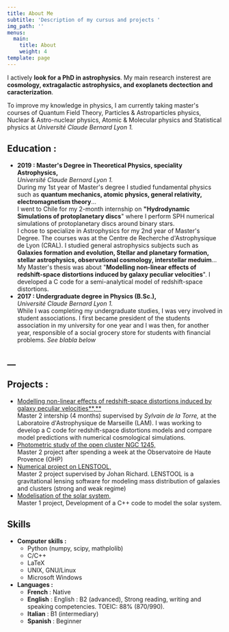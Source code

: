 ```yaml
---
title: About Me
subtitle: 'Description of my cursus and projects '
img_path: ''
menus:
  main:
    title: About
    weight: 4
template: page
---
```

I actively **look for a PhD in astrophysics**. My main research insterest are **cosmology, extragalactic astrophysics, and exoplanets dectection and caracterization**. 

To improve my knowledge in physics, I am currently taking master's courses of Quantum Field Theory, Particles & Astroparticles physics, Nuclear & Astro-nuclear physics, Atomic & Molecular
 physics and Statistical physics at _Université Claude Bernard Lyon 1._

## **Education :**

* **2019 : Master's Degree in Theoretical Physics, speciality Astrophysics,** \
   _Université Claude Bernard Lyon 1._ \
   During my 1st year of Master's degree I studied fundamental physics such as **quantum mechanics, atomic physics, general relativity, electromagnetism theory**... \
   I went to Chile for my 2-month internship on **"Hydrodynamic Simulations of protoplanetary
  discs**" where I perform SPH  numerical simulations of protoplanetary discs around binary stars.\
   I chose to specialize in Astrophysics for my 2nd year of Master's Degree. The courses was at the Centre de Recherche d'Astrophysique de Lyon (CRAL). I studied general astrophysics subjects such as **Galaxies formation and evolution, Stellar and planetary formation, stellar astrophysics, observational cosmology, interstellar meduim**... \
   My Master's thesis was about "**Modelling non-linear effects of redshift-space distortions induced
  by galaxy peculiar velocities**". I developed a C code for a semi-analytical model of redshift-space distortions. 
* **2017 : Undergraduate degree in Physics (B.Sc.),** \
  _Université Claude Bernard Lyon 1._
  \
  While I was completing my undergraduate studies, I was very involved in student associations. I first became president of the students association in my university for one year and I was then, for another year, responsible of a social grocery store for students with financial problems.  _See blabla below_

## __

## Projects :

* [Modelling non-linear effects of redshift-space distortions induced
  by galaxy peculiar velocities**,**](https://github.com/antoine-rocher/Master-2-internship)
   \
   Master 2 intership (4 months) supervised by _Sylvain de la Torre,_ at the Laboratoire d'Astrophysique de Marseille (LAM).
   I was working to develop a C code for redshift-space distortions models and compare model predictions with numerical cosmological simulations.
* [Photometric study of the open cluster NGC 1245,](https://github.com/antoine-rocher/Master-2-Observatory-project-OHP)\
  Master 2 project after spending a week at the Observatoire de Haute Provence (OHP)
* [Numerical project on LENSTOOL,](https://github.com/antoine-rocher/Master-2-Numerical-project-LENSTOOL)\
  Master 2 project supervised by Johan Richard. LENSTOOL is a gravitational lensing software for modeling mass distribution of galaxies and clusters (strong and weak regime)
* [Modelisation of the solar system,](https://github.com/antoine-rocher/Master-1-project-Solar-system)\
  Master 1 project, Development of a C++ code to model the solar system.

## Skills

* **Computer skills :** 
  * Python (numpy, scipy, mathplolib)
  * C/C++
  * LaTeX
  * UNIX, GNU/Linux
  * Microsoft Windows
* **Languages :**
  * **French** : Native
  * **English** : English : B2 (advanced), Strong reading,
    writing and speaking competencies.
    TOEIC: 88% (870/990).
  * **Italian** : B1 (intermediary)
  * **Spanish** : Beginner
